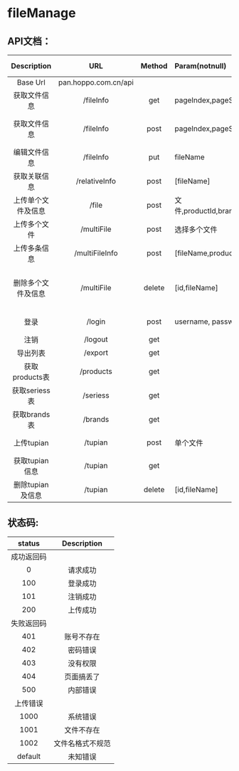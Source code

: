 # fileManage
## API文档：
| Description | URL | Method | Param(notnull) | Param(nullable) |Content-Type| Tips |
:------: | :-------:|:------:|:----------------|:----------------|:----------:|:----:|
| Base Url | pan.hoppo.com.cn/api |
| 获取文件信息 | /fileInfo | get | pageIndex,pageSize |  |  |  |
| 获取文件信息 | /fileInfo | post | pageIndex,pageSize | keyword,brand,series,fileType | json | 参数用于过滤(忽略null) |
| 编辑文件信息 | /fileInfo | put | fileName | brand, series, name | json | 参数更新(or) |
| 获取关联信息 | /relativeInfo | post | [fileName] |  | formData | 数组可以为单个 |
| 上传单个文件及信息 | /file | post | 文件,productId,brand,name,series |  | formData | 参数可为“”|
| 上传多个文件 | /multiFile | post | 选择多个文件 | | formData | 用ctrl或shift |
| 上传多条信息 | /multiFileInfo | post | [fileName,productId,brand,name] |  | json | 和/multiFile配合使用 |
| 删除多个文件及信息 | /multiFile | delete | [id,fileName] |  | json | id用于删库，fileName用于删文件 |
| 登录 | /login | post | username, password | rememberMe | formData | 是否设置cookies |
| 注销 | /logout | get |  | | | | method随意 |
| 导出列表 | /export | get |  |  |  |  |
| 获取products表 | /products | get |  | keyword, brandId, seriesId | | 未用 |
| 获取seriess表 | /seriess | get |  | keyword, brandId |  | 未用 |
| 获取brands表 | /brands | get |  | keyword |  | 未用 |
| 上传tupian | /tupian | post | 单个文件 | description | formData | description最多300字 |
| 获取tupian信息 | /tupian | get |  | id | url |  |
| 删除tupian及信息 | /tupian | delete | [id,fileName] |  | json |  |

## 状态码:
| status | Description |
|:------:|:-----------:|
| 成功返回码 |
| 0 | 请求成功 |
| 100 | 登录成功 |
| 101 | 注销成功 |
| 200 | 上传成功 |
| 失败返回码 |
| 401 | 账号不存在 |
| 402 | 密码错误 |
| 403 | 没有权限 |
| 404 | 页面搞丢了 |
| 500 | 内部错误 |
| 上传错误 |
| 1000 | 系统错误 |
| 1001 | 文件不存在 |
| 1002 | 文件名格式不规范 |
| default | 未知错误 |
